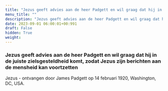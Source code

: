 ```yaml
---
title: "Jezus geeft advies aan de heer Padgett en wil graag dat hij in de juiste zielsgesteldheid komt, zodat Jezus zijn berichten aan de mensheid kan voortzetten"
menu_title: ""
description: "Jezus geeft advies aan de heer Padgett en wil graag dat hij in de juiste zielsgesteldheid komt, zodat Jezus zijn berichten aan de mensheid kan voortzetten"
date: 2023-09-01 06:00:01+00:991
draft: False
hidden: True
weight:
---
```

### Jezus geeft advies aan de heer Padgett en wil graag dat hij in de juiste zielsgesteldheid komt, zodat Jezus zijn berichten aan de mensheid kan voortzetten

Jezus - ontvangen door James Padgett op 14 februari 1920, Washington, DC, USA.
